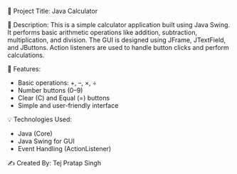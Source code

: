 📄 Project Title: Java Calculator

📌 Description:
This is a simple calculator application built using Java Swing. It performs basic arithmetic operations like addition, subtraction, multiplication, and division. The GUI is designed using JFrame, JTextField, and JButtons. Action listeners are used to handle button clicks and perform calculations.

🔧 Features:
- Basic operations: +, –, ×, ÷
- Number buttons (0–9)
- Clear (C) and Equal (=) buttons
- Simple and user-friendly interface

💡 Technologies Used:
- Java (Core)
- Java Swing for GUI
- Event Handling (ActionListener)

✍️ Created By: Tej Pratap Singh
